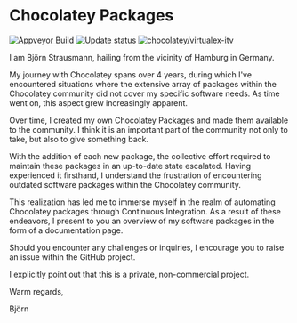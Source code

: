 # Chocolatey Packages

[![Appveyor Build](https://ci.appveyor.com/api/projects/status/github/strausmann/chocolateypackages?svg=true)](https://ci.appveyor.com/project/strausmann/chocolateypackages)
[![Update status](https://img.shields.io/badge/Update-Status-blue.svg)](https://gist.github.com/strausmann/33cff89acf29181df2e5c7d2a3792d47)
[![chocolatey/virtualex-itv](https://img.shields.io/badge/Chocolatey-strausmann-yellowgreen.svg)](https://community.chocolatey.org/profiles/strausmann)

I am Björn Strausmann, hailing from the vicinity of Hamburg in Germany. 

My journey with Chocolatey spans over 4 years, during which I've encountered situations where the extensive array of packages within the Chocolatey community did not cover my specific software needs. As time went on, this aspect grew increasingly apparent.

Over time, I created my own Chocolatey Packages and made them available to the community.
I think it is an important part of the community not only to take, but also to give something back.

With the addition of each new package, the collective effort required to maintain these packages in an up-to-date state escalated. Having experienced it firsthand, I understand the frustration of encountering outdated software packages within the Chocolatey community.

This realization has led me to immerse myself in the realm of automating Chocolatey packages through Continuous Integration. As a result of these endeavors, I present to you an overview of my software packages in the form of a documentation page.

Should you encounter any challenges or inquiries, I encourage you to raise an issue within the GitHub project.

I explicitly point out that this is a private, non-commercial project.

Warm regards,

Björn
